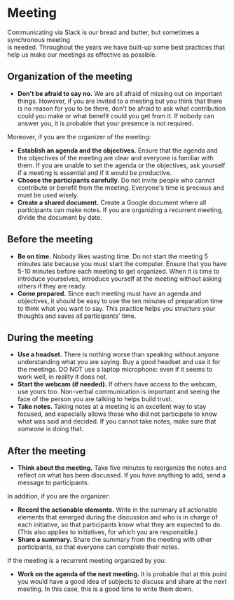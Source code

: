 # Meeting

Communicating via Slack is our bread and butter, but sometimes a synchronous meeting  
is needed. Throughout the years we have built-up some best practices that help us make our
meetings as effective as possible.

## Organization of the meeting

- **Don't be afraid to say no.** We are all afraid of missing out on important things. However, 
  if you are invited to a meeting but you think that there is no reason for you to be there, don't be afraid 
  to ask what contribution could you make or what benefit could you get from it. If nobody can 
  answer you, it is probable that your presence is not required.

Moreover, if you are the organizer of the meeting:

- **Establish an agenda and the objectives.** Ensure that the agenda and the objectives of the meeting 
  are clear and everyone is familiar with them. If you are unable to set the agenda or the 
  objectives, ask yourself if a meeting is essential and if it would be productive.
- **Choose the participants carefully.** Do not invite people who cannot contribute or 
  benefit from the meeting. Everyone's time is precious and must be used wisely.
- **Create a shared document.** Create a Google document where all participants can 
  make notes. If you are organizing a recurrent meeting, divide the document by date.

## Before the meeting

- **Be on time.** Nobody likes wasting time. Do not start the meeting 5 minutes late because 
  you must start the computer. Ensure that you have 5-10 minutes before each meeting to 
  get organized. When it is time to introduce yourselves, introduce yourself at the meeting without asking others if they 
  are ready.
- **Come prepared.** Since each meeting must have an agenda and objectives, it should be
  easy to use the ten minutes of preparation time to think what you want to say. This practice helps you 
  structure your thoughts and saves all participants' time.

## During the meeting

- **Use a headset.** There is nothing worse than speaking without anyone understanding what you are 
  saying. Buy a good headset and use it for the meetings. DO NOT use a laptop microphone: even if it
  seems to work well, in reality it does not.
- **Start the webcam (if needed).** If others have access to the webcam, use yours too. Non-verbal
  communication is important and seeing the face of the person you are talking to helps
  build trust.
- **Take notes.** Taking notes at a meeting is an excellent way to stay focused, 
  and especially allows those who did not participate to know what was said 
  and decided. If you cannot take notes, make sure that _someone_ is doing that.

## After the meeting

- **Think about the meeting.** Take five minutes to reorganize the notes and reflect on 
  what has been discussed. If you have anything to add, send a message to participants.

In addition, if you are the organizer:

- **Record the actionable elements.** Write in the summary all actionable elements that 
  emerged during the discussion and who is in charge of each initiative, so that
  participants know what they are expected to do. (This also applies to initiatives, for which
  you are responsible.) 
- **Share a summary.** Share the summary from the meeting with other participants, so that 
  everyone can complete their notes.

If the meeting is a recurrent meeting organized by you:

- **Work on the agenda of the next meeting.** It is probable that at this point you would have a good
  idea of subjects to discuss and share at the next meeting. In this case, this is
  a good time to write them down.
